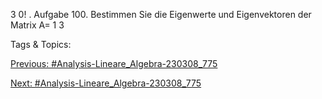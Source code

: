 3 0!
.
Aufgabe 100. Bestimmen Sie die Eigenwerte und Eigenvektoren der Matrix
A= 
1 3

   Tags & Topics:
   

[Previous: #Analysis-Lineare_Algebra-230308_775](Analysis-Lineare_Algebra-230308_775.md)

[Next: #Analysis-Lineare_Algebra-230308_775](Analysis-Lineare_Algebra-230308_775.md)